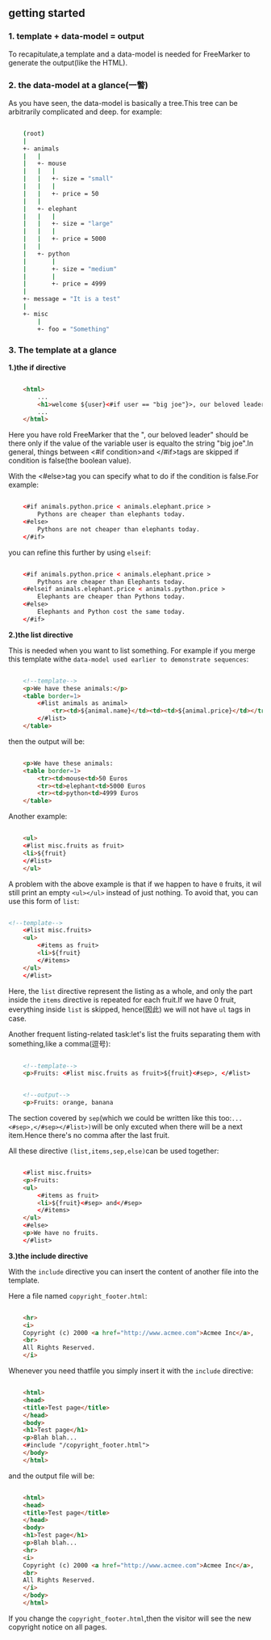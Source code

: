 ## getting started

### 1. template + data-model = output

To recapitulate,a template and a data-model is needed for FreeMarker to generate the output(like the HTML).


### 2. the data-model at a glance(一瞥)

As you have seen, the data-model is basically a tree.This tree can be  arbitrarily complicated and deep. for example:

```bash

    (root)
    |
    +- animals
    |   |
    |   +- mouse
    |   |   |
    |   |   +- size = "small"
    |   |   |
    |   |   +- price = 50
    |   |
    |   +- elephant
    |   |   |
    |   |   +- size = "large"
    |   |   |
    |   |   +- price = 5000
    |   |
    |   +- python
    |       |
    |       +- size = "medium"
    |       |
    |       +- price = 4999
    |
    +- message = "It is a test"
    |
    +- misc
        |
        +- foo = "Something"

```


### 3. The template at a glance

**1.)the if directive**

```html

    <html>
        ...
        <h1>welcome ${user}<#if user == "big joe"}>, our beloved leader</#if></h1>
        ...
    </html>

```

Here you have rold FreeMarker that the ", our beloved leader" should be there only if the value of the variable user is equalto the string "big joe".In general, things between <#if condition>and </#if>tags are skipped if condition is false(the boolean value).

With the <#else>tag you can specify what to do if the condition is false.For example:

```html

    <#if animals.python.price < animals.elephant.price >
        Pythons are cheaper than elephants today.
    <#else>
        Pythons are not cheaper than elephants today.
    </#if>

```

you can refine this further by using `elseif`:

```html

    <#if animals.python.price < animals.elephant.price >
        Pythons are cheaper than Elephants today.
    <#elseif animals.elephant.price < animals.python.price >
        Elephants are cheaper than Pythons today.
    <#else>
        Elephants and Python cost the same today.
    </#if>

```

**2.)the list directive**

This is needed when you want to list something. For example if you merge this template withe `data-model used earlier to demonstrate sequences`:

```html

    <!--template-->
    <p>We have these animals:</p>
    <table border=1>
        <#list animals as animal>
            <tr><td>${animal.name}</td><td><td>${animal.price}</td></tr>
        </#list>
    </table>

```

then the output will be:

```html

    <p>We have these animals:
    <table border=1>
        <tr><td>mouse<td>50 Euros
        <tr><td>elephant<td>5000 Euros
        <tr><td>python<td>4999 Euros
    </table>

```

Another example:

```html

    <ul>
    <#list misc.fruits as fruit>
    <li>${fruit}
    </#list>
    </ul>

```

A problem with the above example is that if we happen to have `0` fruits, it wil still print an empty `<ul></ul>` instead of just nothing. To avoid that, you can use this form of `list`:

```html

<!--template-->
    <#list misc.fruits>
    <ul>
        <#items as fruit>
        <li>${fruit}
        </#items>
    </ul>
    </#list>

```

Here, the `list` directive represent the listing as a whole, and only the part inside the `items` directive is repeated for each fruit.If we have 0 fruit, everything inside `list` is skipped, hence(因此) we will not have `ul` tags in case.

Another frequent listing-related task:let's list the fruits separating them with something,like a comma(逗号):

```html

    <!--template-->
    <p>Fruits: <#list misc.fruits as fruit>${fruit}<#sep>, </#list>

```

```html

    <!--output-->
    <p>Fruits: orange, banana

```

The section covered by `sep`(which we could be written like this too:`...<#sep>,</#sep></#list>)`will be only excuted when there will be a next item.Hence there's no comma after the last fruit.

All these directive `(list,items,sep,else)`can be used together:

```html

    <#list misc.fruits>
    <p>Fruits:
    <ul>
        <#items as fruit>
        <li>${fruit}<#sep> and</#sep>
        </#items>
    </ul>
    <#else>
    <p>We have no fruits.
    </#list>

```


**3.)the include directive**

With the `include` directive you can insert the content of another file into the template.

Here a file named `copyright_footer.html`:

```html

    <hr>
    <i>
    Copyright (c) 2000 <a href="http://www.acmee.com">Acmee Inc</a>,
    <br>
    All Rights Reserved.
    </i>

```

Whenever you need thatfile you simply insert it with the `include` directive:

```html

    <html>
    <head>
    <title>Test page</title>
    </head>
    <body>
    <h1>Test page</h1>
    <p>Blah blah...
    <#include "/copyright_footer.html">
    </body>
    </html>

```

and the output file will be:

```html

    <html>
    <head>
    <title>Test page</title>
    </head>
    <body>
    <h1>Test page</h1>
    <p>Blah blah...
    <hr>
    <i>
    Copyright (c) 2000 <a href="http://www.acmee.com">Acmee Inc</a>,
    <br>
    All Rights Reserved.
    </i>
    </body>
    </html>

```

If you change the `copyright_footer.html`,then the visitor will see the new copyright notice on all pages.